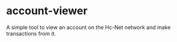# account-viewer

A simple tool to view an account on the Hc-Net network and make transactions
from it.



